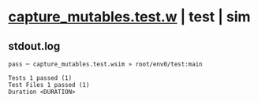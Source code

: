 # [capture_mutables.test.w](../../../../../examples/tests/valid/capture_mutables.test.w) | test | sim

## stdout.log
```log
pass ─ capture_mutables.test.wsim » root/env0/test:main
 
Tests 1 passed (1)
Test Files 1 passed (1)
Duration <DURATION>
```


